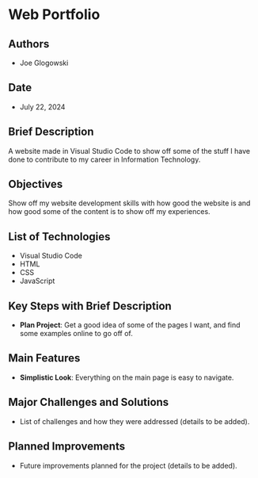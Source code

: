 # Web Portfolio

## Authors
- Joe Glogowski

## Date
- July 22, 2024

## Brief Description
A website made in Visual Studio Code to show off some of the stuff I have done to contribute to my career in Information Technology.

## Objectives
Show off my website development skills with how good the website is and how good some of the content is to show off my experiences.

## List of Technologies
- Visual Studio Code
- HTML
- CSS
- JavaScript

## Key Steps with Brief Description
- **Plan Project**: Get a good idea of some of the pages I want, and find some examples online to go off of.

## Main Features
- **Simplistic Look**: Everything on the main page is easy to navigate.

## Major Challenges and Solutions
- List of challenges and how they were addressed (details to be added).

## Planned Improvements
- Future improvements planned for the project (details to be added).
